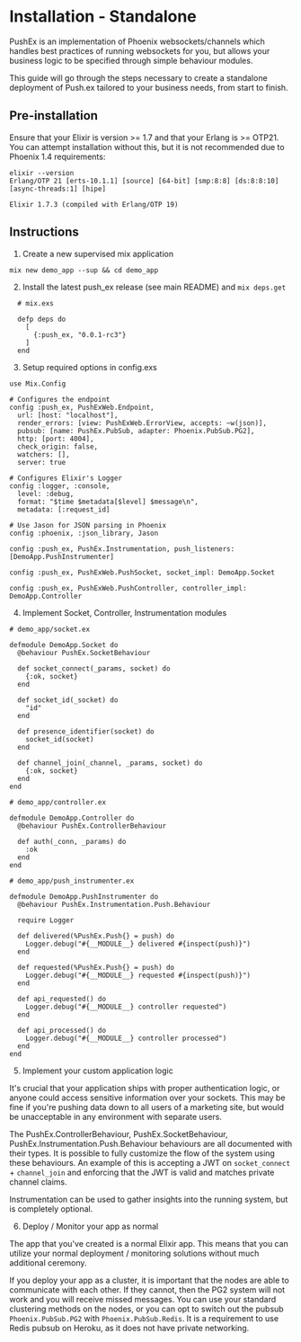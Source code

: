 # Installation - Standalone

PushEx is an implementation of Phoenix websockets/channels which handles best practices of running websockets for you, but allows your business logic to be specified through simple behaviour modules.

This guide will go through the steps necessary to create a standalone deployment of Push.ex tailored to your business needs, from start to finish.

## Pre-installation

Ensure that your Elixir is version >= 1.7 and that your Erlang is >= OTP21. You can attempt installation without this, but it is not recommended due to Phoenix 1.4 requirements:

```
elixir --version
Erlang/OTP 21 [erts-10.1.1] [source] [64-bit] [smp:8:8] [ds:8:8:10] [async-threads:1] [hipe]

Elixir 1.7.3 (compiled with Erlang/OTP 19)
```

## Instructions

1. Create a new supervised mix application

```
mix new demo_app --sup && cd demo_app
```

2. Install the latest push_ex release (see main README) and `mix deps.get`

```
  # mix.exs

  defp deps do
    [
      {:push_ex, "0.0.1-rc3"}
    ]
  end
```

3. Setup required options in config.exs

```
use Mix.Config

# Configures the endpoint
config :push_ex, PushExWeb.Endpoint,
  url: [host: "localhost"],
  render_errors: [view: PushExWeb.ErrorView, accepts: ~w(json)],
  pubsub: [name: PushEx.PubSub, adapter: Phoenix.PubSub.PG2],
  http: [port: 4004],
  check_origin: false,
  watchers: [],
  server: true

# Configures Elixir's Logger
config :logger, :console,
  level: :debug,
  format: "$time $metadata[$level] $message\n",
  metadata: [:request_id]

# Use Jason for JSON parsing in Phoenix
config :phoenix, :json_library, Jason

config :push_ex, PushEx.Instrumentation, push_listeners: [DemoApp.PushInstrumenter]

config :push_ex, PushExWeb.PushSocket, socket_impl: DemoApp.Socket

config :push_ex, PushExWeb.PushController, controller_impl: DemoApp.Controller
```

4. Implement Socket, Controller, Instrumentation modules

```
# demo_app/socket.ex

defmodule DemoApp.Socket do
  @behaviour PushEx.SocketBehaviour

  def socket_connect(_params, socket) do
    {:ok, socket}
  end

  def socket_id(_socket) do
    "id"
  end

  def presence_identifier(socket) do
    socket_id(socket)
  end

  def channel_join(_channel, _params, socket) do
    {:ok, socket}
  end
end
```

```
# demo_app/controller.ex

defmodule DemoApp.Controller do
  @behaviour PushEx.ControllerBehaviour

  def auth(_conn, _params) do
    :ok
  end
end
```

```
# demo_app/push_instrumenter.ex

defmodule DemoApp.PushInstrumenter do
  @behaviour PushEx.Instrumentation.Push.Behaviour

  require Logger

  def delivered(%PushEx.Push{} = push) do
    Logger.debug("#{__MODULE__} delivered #{inspect(push)}")
  end

  def requested(%PushEx.Push{} = push) do
    Logger.debug("#{__MODULE__} requested #{inspect(push)}")
  end

  def api_requested() do
    Logger.debug("#{__MODULE__} controller requested")
  end

  def api_processed() do
    Logger.debug("#{__MODULE__} controller processed")
  end
end
```

5. Implement your custom application logic

It's crucial that your application ships with proper authentication logic, or anyone could access sensitive information over your sockets. This may be fine if you're pushing data down to all users of a marketing site, but would be unacceptable in any environment with separate users.

The PushEx.ControllerBehaviour, PushEx.SocketBehaviour, PushEx.Instrumentation.Push.Behaviour behaviours are all documented with their types. It is possible to fully customize the flow of the system using these behaviours. An example of this is accepting a JWT on `socket_connect` + `channel_join` and enforcing that the JWT is valid and matches private channel claims.

Instrumentation can be used to gather insights into the running system, but is completely optional.

6. Deploy / Monitor your app as normal

The app that you've created is a normal Elixir app. This means that you can utilize your normal deployment / monitoring solutions without much additional ceremony.

If you deploy your app as a cluster, it is important that the nodes are able to communicate with each other. If they cannot, then the PG2 system will not work and you will receive missed messages. You can use your standard clustering methods on the nodes, or you can opt to switch out the pubsub `Phoenix.PubSub.PG2` with  `Phoenix.PubSub.Redis`. It is a requirement to use Redis pubsub on Heroku, as it does not have private networking.
